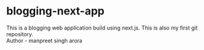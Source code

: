 # blogging-next-app
This is a blogging web application build using next.js. This is also my first git repository.<br>
Author - manpreet singh arora

